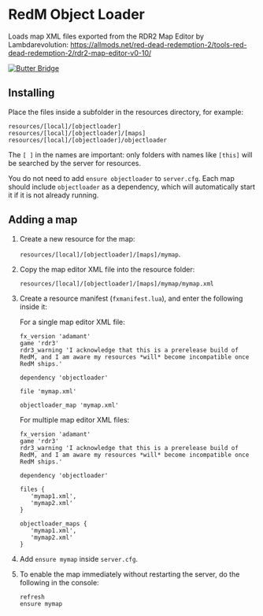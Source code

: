 # RedM Object Loader

Loads map XML files exported from the RDR2 Map Editor by Lambdarevolution: https://allmods.net/red-dead-redemption-2/tools-red-dead-redemption-2/rdr2-map-editor-v0-10/

[![Butter Bridge](https://i.imgur.com/qlmvzwdm.jpg)](https://imgur.com/qlmvzwd)

## Installing

Place the files inside a subfolder in the resources directory, for example:

```
resources/[local]/[objectloader]
resources/[local]/[objectloader]/[maps]
resources/[local]/[objectloader]/objectloader
```

The `[ ]` in the names are important: only folders with names like `[this]` will be searched by the server for resources.

You do not need to add `ensure objectloader` to `server.cfg`. Each map should include `objectloader` as a dependency, which will automatically start it if it is not already running.

## Adding a map

1. Create a new resource for the map:

   `resources/[local]/[objectloader]/[maps]/mymap`.

2. Copy the map editor XML file into the resource folder:

   `resources/[local]/[objectloader]/[maps]/mymap/mymap.xml`
   
3. Create a resource manifest (`fxmanifest.lua`), and enter the following inside it:

   For a single map editor XML file:
   ```
   fx_version 'adamant'
   game 'rdr3'
   rdr3_warning 'I acknowledge that this is a prerelease build of RedM, and I am aware my resources *will* become incompatible once RedM ships.'
   
   dependency 'objectloader'
   
   file 'mymap.xml'
   
   objectloader_map 'mymap.xml'
   ```
   
   For multiple map editor XML files:
   ```
   fx_version 'adamant'
   game 'rdr3'
   rdr3_warning 'I acknowledge that this is a prerelease build of RedM, and I am aware my resources *will* become incompatible once RedM ships.'
   
   dependency 'objectloader'
   
   files {
      'mymap1.xml',
      'mymap2.xml'
   }
   
   objectloader_maps {
      'mymap1.xml',
      'mymap2.xml'
   }
   ```
   
4. Add `ensure mymap` inside `server.cfg`.

5. To enable the map immediately without restarting the server, do the following in the console:

   ```
   refresh
   ensure mymap
   ```

